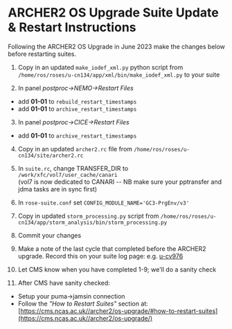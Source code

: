 # ARCHER2 OS Upgrade Suite Update & Restart Instructions

Following the ARCHER2 OS Upgrade in June 2023 make the changes below before restarting suites.

1. Copy in an updated `make_iodef_xml.py` python script from  `/home/ros/roses/u-cn134/app/xml/bin/make_iodef_xml.py` to your suite
  
2. In panel *postproc->NEMO->Restart Files*
  * add **01-01** to `rebuild_restart_timestamps`
  * add **01-01** to `archive_restart_timestamps`

3. In panel *postproc->CICE->Restart Files*
  * add **01-01** to `archive_restart_timestamps`

4. Copy in an updated `archer2.rc` file from `/home/ros/roses/u-cn134/site/archer2.rc`
  
5. In `suite.rc`, change TRANSFER_DIR to `/work/xfc/vol7/user_cache/canari` \
  (vol7 is now dedicated to CANARI   -- NB make sure your pptransfer and jdma tasks are in sync first)

6. In `rose-suite.conf` set `CONFIG_MODULE_NAME='GC3-PrgEnv/v3'`
  
7. Copy in updated `storm_processing.py` script from  `/home/ros/roses/u-cn134/app/storm_analysis/bin/storm_processing.py`
  
8. Commit your changes

9. Make a note of the last cycle that completed before the ARCHER2 upgrade.  Record this on your suite log page:  e.g. [u-cv976](https://ncas-cms.github.io/canari/u-cv976)
  
10. Let CMS know when you have completed 1-9; we'll do a sanity check

11. After CMS have sanity checked:
  * Setup your puma->jamsin connection
  * Follow the *"How to Restart Suites"* section at: [https://cms.ncas.ac.uk//archer2/os-upgrade/#how-to-restart-suites](https://cms.ncas.ac.uk//archer2/os-upgrade/)
